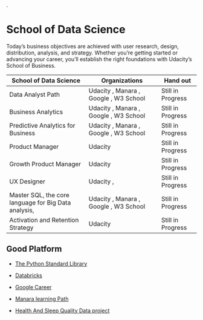 
.

# School of Data Science


Today’s business objectives are achieved with user research, design, distribution, analysis, and strategy. Whether you’re getting started or advancing your career, you’ll establish the right foundations with Udacity’s School of Business.



| **School of Data Science** | Organizations | Hand out |
| ------------ | ------------ | ------------ |
|  Data Analyst Path |     Udacity  ,  Manara , Google , W3 School   |       Still in Progress       |
|  Business Analytics |    Udacity  ,  Manara , Google , W3 School      |       Still in Progress       |
|  Predictive Analytics for Business |     Udacity  ,  Manara , Google , W3 School       |       Still in Progress       |
| Product Manager |     Udacity      |      Still in Progress        |
| Growth Product Manager |     Udacity      |      Still in Progress        |
| UX Designer |     Udacity  ,     |       Still in Progress       |
| Master SQL, the core language for Big Data analysis, |     Udacity  ,  Manara , Google , W3 School     |        Still in Progress          |
| Activation and Retention Strategy |     Udacity    |       Still in Progress          |



## Good Platform 



- [The Python Standard Library](https://docs.python.org/3/library/stdtypes.html)


- [Databricks ](https://databricks.com/try-databricks)

- [Google Career](https://www.abdelrahman-academy.com/2021/03/googlecertification%20.html)


- [Manara learning Path](https://app.manara.tech/learning/18/54/232)

- [Health And Sleep Quality Data project](https://learn.udacity.com/paid-courses/cd12638/lessons/af144e8f-ada1-4726-81e3-e69a915d0934/concepts/af144e8f-ada1-4726-81e3-e69a915d0934-submit-project?program_version=construction&program_locale=en-us&lesson_tab=lesson)
